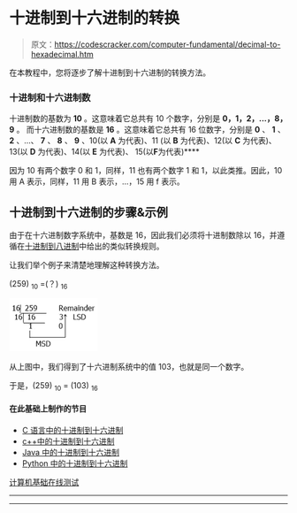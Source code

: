 # 十进制到十六进制的转换

> 原文：<https://codescracker.com/computer-fundamental/decimal-to-hexadecimal.htm>

在本教程中，您将逐步了解十进制到十六进制的转换方法。

### 十进制和十六进制数

十进制数的基数为 **10** 。这意味着它总共有 10 个数字，分别是 **0，1，2，...，8，9** 。 而十六进制数的基数是 **16** 。这意味着它总共有 16 位数字，分别是 **0** 、 **1** 、 **2** 、...、 **7** 、 **8** 、 **9** 、10(以 **A** 为代表)、11 (以 **B** 为代表)、12(以 **C** 为代表)、13(以 **D** 为代表)、14(以 **E** 为代表)、 15(以**F**为代表)****

因为 10 有两个数字 0 和 1，同样，11 也有两个数字 1 和 1，以此类推。因此，10 用 A 表示，同样，11 用 B 表示，...，15 用 f 表示。

## 十进制到十六进制的步骤&示例

由于在十六进制数字系统中，基数是 16，因此我们必须将十进制数除以 16，并遵循在[十进制到八进制](/computer-fundamental/decimal-to-octal.htm)中给出的类似转换规则。

让我们举个例子来清楚地理解这种转换方法。

(259) <sub>10</sub> =(？) <sub>16</sub>

![decimal to hexadecimal conversion](img/29f61f79eec4e0306865411160bd1ce1.png)

从上图中，我们得到了十六进制系统中的值 103，也就是同一个数字。

于是，(259) <sub>10</sub> = (103) <sub>16</sub>

#### 在此基础上制作的节目

*   [C 语言中的十进制到十六进制](/c/program/c-program-convert-decimal-to-hexadecimal.htm)
*   [c++中的十进制到十六进制](/cpp/program/cpp-program-convert-decimal-to-hexadecimal.htm)
*   [Java 中的十进制到十六进制](/java/program/java-program-convert-decimal-to-hexadecimal.htm)
*   [Python 中的十进制到十六进制](/python/program/python-program-convert-decimal-to-hexadecimal.htm)

[计算机基础在线测试](/exam/showtest.php?subid=14)

* * *

* * *